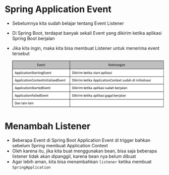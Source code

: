 # Spring Application Event

- Sebelumnya kita sudah belajar tentang Event Listener
- Di Spring Boot, terdapat banyak sekali Event yang dikirim ketika aplikasi Spring Boot berjalan
- Jika kita ingin, maka kita bisa membuat Listener untuk menerima event tersebut

    ![Event](img/event.jpg)

# Menambah Listener

- Beberapa Event di Spring Boot Application Event di trigger bahkan sebelum Spring membuat Application Context
- Oleh karena itu, jika kita buat menggunakan bean, bisa saja beberapa listener tidak akan dipanggil, karena bean nya belum dibuat
- Agar lebih aman, kita bisa menambahkan `listener` ketika membuat `SpringApplication`